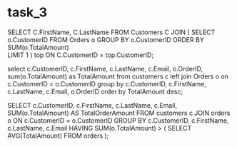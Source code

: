 # task_3
SELECT C.FirstName, C.LastName
FROM Customers C
JOIN (
    SELECT o.CustomerID
    FROM Orders o
    GROUP BY o.CustomerID
    ORDER BY SUM(o.TotalAmount)     
    LIMIT 1
) top ON C.CustomerID = top.CustomerID;

select c.CustomerID, c.FirstName, c.LastName, c.Email, o.OrderID, sum(o.TotalAmount) as TotalAmount
from customers c
left join Orders o on c.CustomerID = o.CustomerID
group by c.CustomerID, c.FirstName, c.LastName, c.Email, o.OrderID
order by TotalAmount desc;

SELECT c.CustomerID, c.FirstName, c.LastName, c.Email, SUM(o.TotalAmount) AS TotalOrderAmount
FROM customers c
JOIN orders o ON c.CustomerID = o.CustomerID
GROUP BY c.CustomerID, c.FirstName, c.LastName, c.Email
HAVING SUM(o.TotalAmount) > (
    SELECT AVG(TotalAmount)
    FROM orders
);
